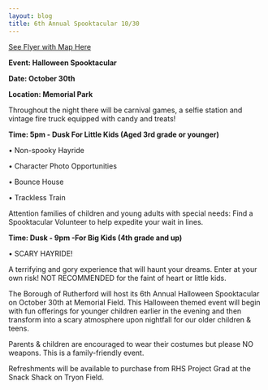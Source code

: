 ```yaml
---
layout: blog
title: 6th Annual Spooktacular 10/30
---
```


[See Flyer with Map Here](https://storage.googleapis.com/static.rutherford-nj.com/recreation/posts/2019_Halloween_Spooktacular.pdf)


**Event: Halloween Spooktacular**

**Date: October 30th**

**Location: Memorial Park**


Throughout the night there will be carnival games, a selfie station and
vintage fire truck equipped with candy and treats!

**Time: 5pm - Dusk For Little Kids (Aged 3rd grade or younger)**

• Non-spooky Hayride

• Character Photo Opportunities

• Bounce House

• Trackless Train

Attention families of children and young adults
with special needs: Find a Spooktacular Volunteer
to help expedite your wait in lines.


**Time: Dusk - 9pm -For Big Kids (4th grade and up)**

• SCARY HAYRIDE!

A terrifying and gory experience that will
haunt your dreams. Enter at your own risk!
NOT RECOMMENDED for the faint of heart or little kids.

 
The Borough of Rutherford will host its 6th Annual Halloween Spooktacular on October 30th at Memorial Field. This Halloween themed event will begin with fun offerings for younger children earlier in the evening and then transform into a scary atmosphere upon nightfall for our older children & teens.

Parents & children are encouraged to wear their costumes but please NO weapons. This is a family-friendly event.

Refreshments will be available to purchase from RHS Project Grad at the Snack Shack on Tryon Field.
